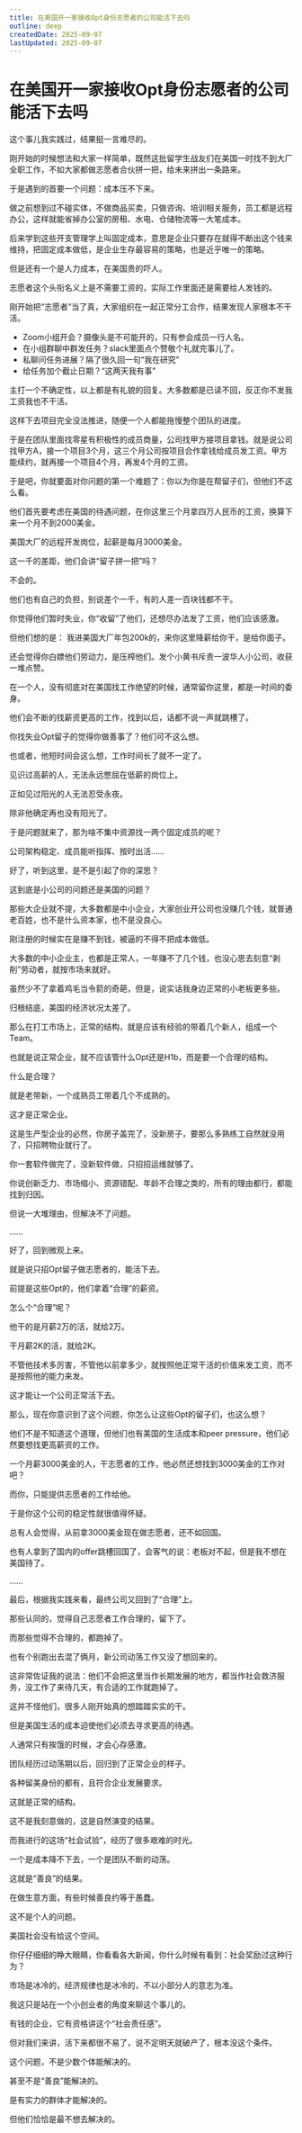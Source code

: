 ```yaml
---
title: 在美国开一家接收Opt身份志愿者的公司能活下去吗
outline: deep
createdDate: 2025-09-07
lastUpdated: 2025-09-07
---
```

# 在美国开一家接收Opt身份志愿者的公司能活下去吗

这个事儿我实践过，结果挺一言难尽的。

刚开始的时候想法和大家一样简单，既然这批留学生战友们在美国一时找不到大厂全职工作，不如大家都做志愿者合伙拼一把，给未来拼出一条路来。

于是遇到的首要一个问题：成本压不下来。

做之前想到过不碰实体，不做商品买卖，只做咨询、培训相关服务，员工都是远程办公，这样就能省掉办公室的房租、水电、仓储物流等一大笔成本。

后来学到这些开支管理学上叫固定成本，意思是企业只要存在就得不断出这个钱来维持，把固定成本做低，是企业生存最容易的策略，也是近乎唯一的策略。

但是还有一个是人力成本，在美国贵的吓人。

志愿者这个头衔名义上是不需要工资的，实际工作里面还是需要给人发钱的。

刚开始把“志愿者”当了真，大家组织在一起正常分工合作，结果发现人家根本不干活。

- Zoom小组开会？摄像头是不可能开的，只有参会成员一行人名。
- 在小组群聊中群发任务？slack里面点个赞敬个礼就完事儿了。
- 私聊问任务进展？隔了很久回一句“我在研究”
- 给任务加个截止日期？“这两天我有事”

主打一个不确定性，以上都是有礼貌的回复。大多数都是已读不回，反正你不发我工资我也不干活。

这样下去项目完全没法推进，随便一个人都能拖慢整个团队的进度。

于是在团队里面找零星有积极性的成员商量，公司找甲方接项目拿钱。就是说公司找甲方A，接一个项目3个月，这三个月公司按项目合作拿钱给成员发工资。甲方能续约，就再接一个项目4个月，再发4个月的工资。

于是吧，你就要面对你问题的第一个难题了：你以为你是在帮留子们，但他们不这么看。

他们首先要考虑在美国的待遇问题，在你这里三个月拿四万人民币的工资，换算下来一个月不到2000美金。

美国大厂的远程开发岗位，起薪是每月3000美金。

这一千的差距，他们会讲“留子拼一把”吗？

不会的。

他们也有自己的负担，别说差个一千，有的人差一百块钱都不干。

你觉得他们暂时失业，你“收留”了他们，还想尽办法发了工资，他们应该感激。

但他们想的是： 我进美国大厂年包200k的，来你这里降薪给你干，是给你面子。

还会觉得你白嫖他们劳动力，是压榨他们。发个小黄书斥责一波华人小公司，收获一堆点赞。

在一个人，没有彻底对在美国找工作绝望的时候，通常留你这里，都是一时间的委身。

他们会不断的找薪资更高的工作，找到以后，话都不说一声就跳槽了。

你找失业Opt留子的觉得你做善事了？他们可不这么想。

也或者，他短时间会这么想，工作时间长了就不一定了。

见识过高薪的人，无法永远憋屈在低薪的岗位上。

正如见过阳光的人无法忍受永夜。

除非他确定再也没有阳光了。

于是问题就来了，那为啥不集中资源找一两个固定成员的呢？

公司架构稳定、成员能听指挥、按时出活……

好了，听到这里，是不是引起了你的深思？

这到底是小公司的问题还是美国的问题？

那些大企业就不提，大多数都是中小企业，大家创业开公司也没赚几个钱，就普通老百姓，也不是什么资本家，也不是没良心。

刚注册的时候实在是赚不到钱，被逼的不得不把成本做低。

大多数的中小企业主，也都是正常人，一年赚不了几个钱，也没心思去刻意“剥削”劳动者，就按市场来就好。

虽然少不了拿着鸡毛当令箭的奇葩，但是，说实话我身边正常的小老板更多些。

归根结底，美国的经济状况太差了。

那么在打工市场上，正常的结构，就是应该有经验的带着几个新人，组成一个Team。

也就是说正常企业，就不应该管什么Opt还是H1b，而是要一个合理的结构。

什么是合理？

就是老带新，一个成熟员工带着几个不成熟的。

这才是正常企业。

这是生产型企业的必然，你房子盖完了，没新房子，要那么多熟练工自然就没用了，只招聘物业就行了。

你一套软件做完了，没新软件做，只招招运维就够了。

你说创新乏力、市场缩小、资源错配、年龄不合理之类的，所有的理由都行，都能找到归因。

但说一大堆理由，但解决不了问题。

……

好了，回到微观上来。

就是说只招Opt留子做志愿者的，能活下去。

前提是这些Opt的，他们拿着“合理”的薪资。

怎么个“合理”呢？

他干的是月薪2万的活，就给2万。

干月薪2K的活，就给2K。

不管他技术多厉害，不管他以前拿多少，就按照他正常干活的价值来发工资，而不是按照他的能力来发。

这才能让一个公司正常活下去。

那么，现在你意识到了这个问题，你怎么让这些Opt的留子们，也这么想？

他们不是不知道这个道理，但他们也有美国的生活成本和peer pressure，他们必然要想找更高薪资的工作。

一个月薪3000美金的人，干志愿者的工作，他必然还想找到3000美金的工作对吧？

而你，只能提供志愿者的工作给他。

于是你这个公司的稳定性就很值得怀疑。

总有人会觉得，从前拿3000美金现在做志愿者，还不如回国。

也有人拿到了国内的offer跳槽回国了，会客气的说：老板对不起，但是我不想在美国待了。

……

最后，根据我实践来看，最终公司又回到了“合理”上。

那些认同的，觉得自己志愿者工作合理的，留下了。

而那些觉得不合理的，都跑掉了。

也有个别跑出去混了俩月，新公司动荡工作又没了想回来的。

这非常佐证我的说法：他们不会把这里当作长期发展的地方，都当作社会救济服务，没工作了来待几天，有合适的工作就跑掉了。

这并不怪他们，很多人刚开始真的想踏踏实实的干。

但是美国生活的成本迫使他们必须去寻求更高的待遇。

人通常只有挨饿的时候，才会心存感激。

团队经历过动荡期以后，回归到了正常企业的样子。

各种留美身份的都有，且符合企业发展要求。

这就是正常的结构。

这不是我刻意做的，这是自然演变的结果。

而我进行的这场“社会试验”，经历了很多艰难的时光。

一个是成本降不下去，一个是团队不断的动荡。

这就是“善良”的结果。

在做生意方面，有些时候善良约等于愚蠢。

这不是个人的问题。

美国社会没有给这个空间。

你仔仔细细的睁大眼睛，你看看各大新闻，你什么时候有看到：社会奖励过这种行为？

市场是冰冷的，经济规律也是冰冷的，不以小部分人的意志为准。

我这只是站在一个小创业者的角度来聊这个事儿的。

有钱的企业，它有资格讲这个“社会责任感”。

但对我们来讲，活下来都很不易了，说不定明天就破产了，根本没这个条件。

这个问题，不是少数个体能解决的。

甚至不是“善良”能解决的。

是有实力的群体才能解决的。

但他们恰恰是最不想去解决的。
